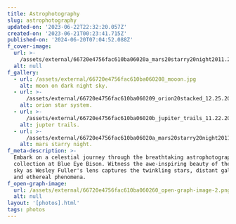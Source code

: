 ```yaml
---
title: Astrophotography
slug: astrophotography
updated-on: '2023-06-22T22:32:20.057Z'
created-on: '2023-06-21T00:23:41.715Z'
published-on: '2024-06-20T07:04:52.088Z'
f_cover-image:
  url: >-
    /assets/external/66720e4756fac610ba06020a_mars20starry20night2011.2.2022%20copy.jpg
  alt: null
f_gallery:
  - url: /assets/external/66720e4756fac610ba060208_mooon.jpg
    alt: moon on dark night sky.
  - url: >-
      /assets/external/66720e4756fac610ba060209_orion20stacked_12.25.2022_1(processed)_square%20cropped.jpg
    alt: orion star system.
  - url: >-
      /assets/external/66720e4756fac610ba06020b_jupiter_trails_11.22.2022_copy.jpg
    alt: jupter trails.
  - url: >-
      /assets/external/66720e4756fac610ba06020a_mars20starry20night2011.2.2022%20copy.jpg
    alt: mars starry night.
f_meta-description: >-
  Embark on a celestial journey through the breathtaking astrophotography
  collection at Blue Eye Bison. Witness the awe-inspiring beauty of the night
  sky as Wesley Fuller's lens captures the twinkling stars, distant galaxies,
  and ethereal phenomena.
f_open-graph-image:
  url: /assets/external/66720e4756fac610ba060260_open-graph-image-2.png
  alt: null
layout: '[photos].html'
tags: photos
---
```




